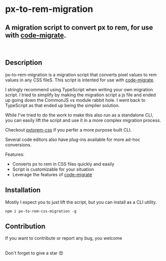 # px-to-rem-migration

## A migration script to convert px to rem, for use with [code-migrate](https://github.com/ranyitz/code-migrate).

<br>

## Description

px-to-rem-migration is a migration script that converts pixel values to rem values in any CSS fileS. This script is intented for use with [code-migrate](https://github.com/ranyitz/code-migrate). 

I stringly recommend using TypeScript when writing your own migration script. I tried to simplify by making the migration script a js file and ended up going down the CommonJS vs module rabbit hole. I went back to TypeScript as that ended up being the simplier solution.

While I've tried to do the work to make this also run as a standalone CLI, you can easily lift the script and use it in a more complex migration process.

Checkout [pxtorem-css](https://github.com/iqbal-rashed/pxtorem-css) if you perfer a more purpose built CLI.

Several code editors also have plug-ins available for more ad-hoc conversions.

Features:

-   Converts px to rem in CSS files quickly and easily
-   Script is customizable for your situation
-   Leverage the features of [code-migrate](https://github.com/ranyitz/code-migrate)

## Installation

Mostly I expect you to just lift the script, but you can install as a CLI utility.

```
npm i px-to-rem-css-migration -g
```

## Contribution

If you want to contribute or report any bug, you welcome

<br>
Don't forget to give a star 😍
